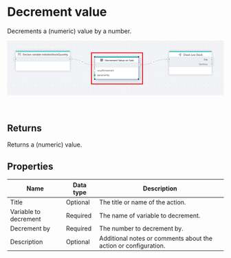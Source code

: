 # Decrement value

Decrements a (numeric) value by a number.


![img](../../../../images/flow/decrement-value.png)

<br/>

## Returns
Returns a (numeric) value.

## Properties

| Name         | Data type       | Description                                       |
|--------------|-----------------|---------------------------------------------------|
| Title           | Optional | The title or name of the action.     |
| Variable to decrement         | Required   | The name of variable to decrement. |
| Decrement by   | Required      | The number to decrement by.   |
| Description   | Optional | Additional notes or comments about the action or configuration. |
